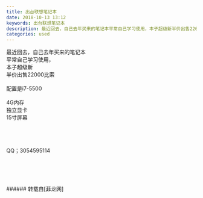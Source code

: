 ```yaml
---
title: 出台联想笔记本
date: 2018-10-13 13:12
keywords: 出台联想笔记本
description: 最近回去，自己去年买来的笔记本平常自己学习使用，本子超级新半价出售22000比索配置是i7-55004G内存独立显卡15寸屏幕QQ；3054595114
categories: used
---
```

<td class="t_f" id="postmessage_2016023">

最近回去，自己去年买来的笔记本<br/>
平常自己学习使用，<br/>
本子超级新<br/>
半价出售22000比索<br/>
<br/>
配置是i7-5500<br/>
<br/>
4G内存<br/>
独立显卡<br/>
15寸屏幕<br/>
<br/>
<br/>
<br/>
<br/>
QQ；3054595114<br/>
<br/>
<img alt="" border="0" class="zoom" data-cf-modified-c3c431dedb0d85afd033c8a3-="" file="http://www.flw.ph/data/appbyme/upload/image/201810/13/RcRtXuKwLz6P.jpg" id="aimg_hx3gB" lazyloadthumb="1" onclick="" onmouseover="" src="http://www.flw.ph/data/appbyme/upload/image/201810/13/RcRtXuKwLz6P.jpg"/><br/>
<br/>
<img alt="" border="0" class="zoom" data-cf-modified-c3c431dedb0d85afd033c8a3-="" file="http://www.flw.ph/data/appbyme/upload/image/201810/13/IYfG8zXjrGfJ.jpg" id="aimg_WWXtY" lazyloadthumb="1" onclick="" onmouseover="" src="http://www.flw.ph/data/appbyme/upload/image/201810/13/IYfG8zXjrGfJ.jpg"/><br/>
<br/>
<img alt="" border="0" class="zoom" data-cf-modified-c3c431dedb0d85afd033c8a3-="" file="http://www.flw.ph/data/appbyme/upload/image/201810/13/IlHp50gxjcnK.jpg" id="aimg_X9frF" lazyloadthumb="1" onclick="" onmouseover="" src="http://www.flw.ph/data/appbyme/upload/image/201810/13/IlHp50gxjcnK.jpg"/><br/>
<br/>
</td>
###### 转载自[菲龙网]